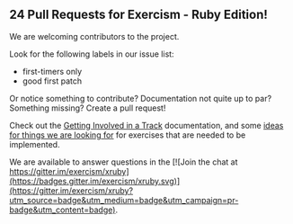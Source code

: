 ## 24 Pull Requests for Exercism - Ruby Edition!

We are welcoming contributors to the project.

Look for the following labels in our issue list:

* first-timers only
* good first patch

Or notice something to contribute?  Documentation not quite up to par?
Something missing?  Create a pull request!

Check out the [Getting Involved in a Track](https://github.com/exercism/exercism.io/blob/master/docs/getting-involved-in-a-track.md) documentation, and some [ideas for things we are looking for](http://exercism.io/languages/ruby/todo) for exercises that are needed to be implemented.

We are available to answer questions in the  [![Join the chat at https://gitter.im/exercism/xruby](https://badges.gitter.im/exercism/xruby.svg)](https://gitter.im/exercism/xruby?utm_source=badge&utm_medium=badge&utm_campaign=pr-badge&utm_content=badge).
